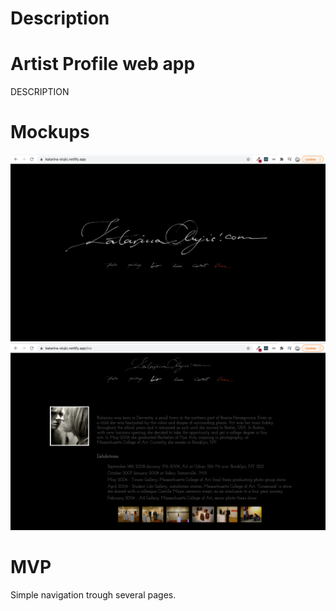 # Description
# Artist Profile web app

DESCRIPTION

# Mockups





![](ko1.png)
![](ko2.png)




# MVP

Simple navigation trough several pages.

